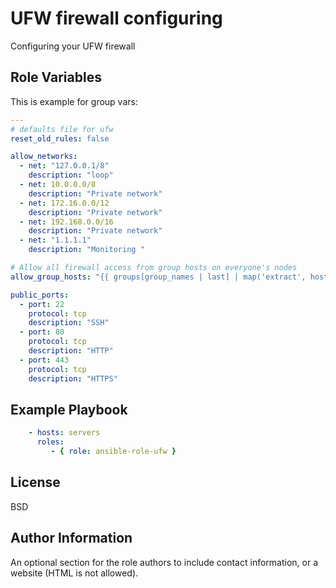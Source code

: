 UFW firewall configuring
=========

Configuring your UFW firewall

Role Variables
--------------

This is example for group vars:

```yaml
---
# defaults file for ufw
reset_old_rules: false

allow_networks:
  - net: "127.0.0.1/8"
    description: "loop"
  - net: 10.0.0.0/8
    description: "Private network"
  - net: 172.16.0.0/12
    description: "Private network"
  - net: 192.168.0.0/16
    description: "Private network"
  - net: "1.1.1.1"
    description: "Monitoring "

# Allow all firewall access from group hosts on everyone's nodes
allow_group_hosts: "{{ groups[group_names | last] | map('extract', hostvars, 'ansible_host') | list  }}"  #inventory_hostname

public_ports:
  - port: 22
    protocol: tcp
    description: "SSH"
  - port: 80
    protocol: tcp
    description: "HTTP"
  - port: 443
    protocol: tcp
    description: "HTTPS"
```


Example Playbook
----------------

```yaml
    - hosts: servers
      roles:
         - { role: ansible-role-ufw }
```

License
-------

BSD

Author Information
------------------

An optional section for the role authors to include contact information, or a website (HTML is not allowed).
